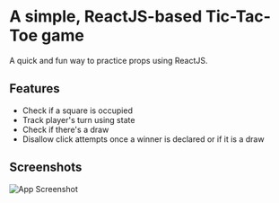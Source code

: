 # A simple, ReactJS-based Tic-Tac-Toe game

A quick and fun way to practice props using ReactJS.

## Features

- Check if a square is occupied
- Track player's turn using state
- Check if there's a draw
- Disallow click attempts once a winner is declared or if it is a draw


## Screenshots

![App Screenshot](https://i.imgur.com/DHPB56t.jpg)
